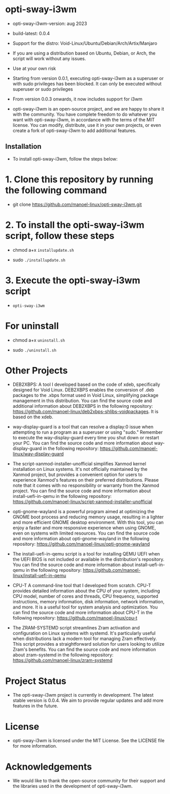 # opti-sway-i3wm

- opti-sway-i3wm-version: aug 2023

- build-latest: 0.0.4

- Support for the distro: Void-Linux/Ubuntu/Debian/Arch/Artix/Manjaro

- If you are using a distribution based on Ubuntu, Debian, or Arch, the script will work without any issues.

- Use at your own risk

- Starting from version 0.0.1, executing opti-sway-i3wm as a superuser or with sudo privileges has been blocked. It can only be executed without superuser or sudo privileges

- From version 0.0.3 onwards, it now includes support for i3wm

- opti-sway-i3wm is an open-source project, and we are happy to share it with the community. You have complete freedom to do whatever you want with opti-sway-i3wm, in accordance with the terms of the MIT license. You can modify, distribute, use it in your own projects, or even create a fork of opti-sway-i3wm to add additional features.

## Installation

- To install opti-sway-i3wm, follow the steps below:

# 1. Clone this repository by running the following command

- git clone https://github.com/manoel-linux/opti-sway-i3wm.git

# 2. To install the opti-sway-i3wm script, follow these steps

- chmod a+x `installupdate.sh`

- sudo `./installupdate.sh`

# 3. Execute the opti-sway-i3wm script

- `opti-sway-i3wm`

# For uninstall

- chmod a+x `uninstall.sh`

- sudo `./uninstall.sh`

# Other Projects

- DEB2XBPS: A tool I developed based on the code of xdeb, specifically designed for Void Linux. DEB2XBPS enables the conversion of .deb packages to the .xbps   format used in Void Linux, simplifying package management in this distribution. You can find the source code and additional information about DEB2XBPS in the  following repository: https://github.com/manoel-linux/deb2xbps-shlibs-voidpackages. It is based on the xdeb.

- way-display-guard is a tool that can resolve a display:0 issue when attempting to run a program as a superuser or using "sudo." Remember to execute the way-display-guard every time you shut down or restart your PC. You can find the source code and more information about way-display-guard in the following repository: https://github.com/manoel-linux/way-display-guard

- The script-xanmod-installer-unofficial simplifies Xanmod kernel installation on Linux systems. It's not officially maintained by the Xanmod project, but provides a convenient option for users to experience Xanmod's features on their preferred distributions. Please note that it comes with no responsibility or warranty from the Xanmod project. You can find the source code and more information about install-uefi-in-qemu in the following repository: https://github.com/manoel-linux/script-xanmod-installer-unofficial

- opti-gnome-wayland is a powerful program aimed at optimizing the GNOME boot process and reducing memory usage, resulting in a lighter and more efficient GNOME  desktop environment. With this tool, you can enjoy a faster and more responsive experience when using GNOME, even on systems with limited resources. You can find the source code and more information about opti-gnome-wayland in the following repository: https://github.com/manoel-linux/opti-gnome-wayland

- The install-uefi-in-qemu script is a tool for installing QEMU UEFI when the UEFI BIOS is not included or available in the distribution's repository. You can find the source code and more information about install-uefi-in-qemu in the following repository: https://github.com/manoel-linux/install-uefi-in-qemu

- CPU-T A command-line tool that I developed from scratch. CPU-T provides detailed information about the CPU of your system, including CPU model, number of cores and threads, CPU frequency, supported instructions, memory information, disk information, network information, and more. It is a useful tool for system analysis and optimization. You can find the source code and more information about CPU-T in the following repository: https://github.com/manoel-linux/cpu-t

- The ZRAM-SYSTEMD script streamlines Zram activation and configuration on Linux systems with systemd. It's particularly useful when distributions lack a modern tool for managing Zram effectively. This script provides a straightforward solution for users looking to utilize Zram's benefits. You can find the source code and more information about zram-systemd in the following repository: https://github.com/manoel-linux/zram-systemd

# Project Status

- The opti-sway-i3wm project is currently in development. The latest stable version is 0.0.4. We aim to provide regular updates and add more features in the future.

# License

- opti-sway-i3wm is licensed under the MIT License. See the LICENSE file for more information.

# Acknowledgements

- We would like to thank the open-source community for their support and the libraries used in the development of opti-sway-i3wm.
